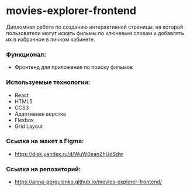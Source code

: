 # movies-explorer-frontend

Дипломная работа по созданию интерактивной страницы, на которой пользователи могут искать фильмы по ключевым словам и добавлять их в избранное в личном кабинете.
### Функционал:

- Фронтенд для приложения по поиску фильмов

### Используемые технологии:

- React
- HTML5
- CCS3
- Адаптивная верстка
- Flexbox
- Grid Layout

### Сcылка на макет в Figma:

- https://disk.yandex.ru/d/WuW0eanZhUdSdw

### Сcылка на репозиторий:

- https://anna-gorgulenko.github.io/movies-explorer-frontend/